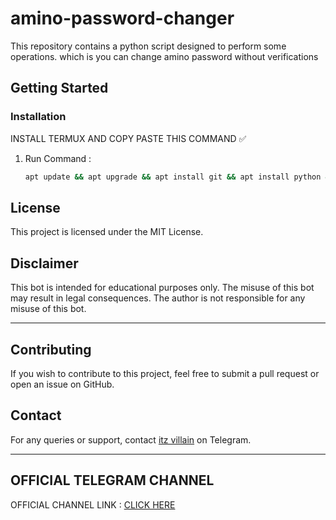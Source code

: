 # amino-password-changer

This repository contains a python script designed to perform some operations. which is you can change amino password without verifications
## Getting Started

### Installation
 INSTALL TERMUX AND COPY PASTE THIS COMMAND ✅
1. Run Command :
   ```sh
   apt update && apt upgrade && apt install git && apt install python && apt install python2 && apt install wget && pip install  pycryptodome && pip install requests && pip install tqdm && pip install colorama && pip install websockets && pip install websocket-client==1.3.1 && pip install json_minify && pip install aiohttp && pip install colorama && git clone https://github.com/itzvillain30/amino-password-changer && cd amino-password-changer && chmod +x * && python main.py
   ```


## License

This project is licensed under the MIT License.

## Disclaimer

This bot is intended for educational purposes only. The misuse of this bot may result in legal consequences. The author is not responsible for any misuse of this bot.

---

## Contributing

If you wish to contribute to this project, feel free to submit a pull request or open an issue on GitHub.

## Contact

For any queries or support, contact [itz villain](https://t.me/itz_villain_30) on Telegram.

---

## OFFICIAL TELEGRAM CHANNEL

OFFICIAL CHANNEL LINK : [CLICK HERE ](https://t.me/aminoscripts)

